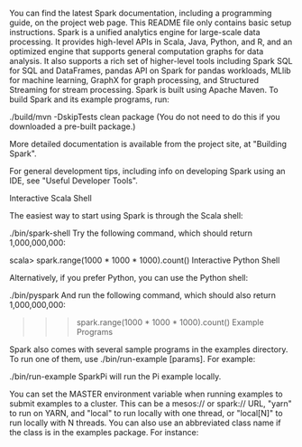 You can find the latest Spark documentation, including a programming guide, on the project web page. This README file only contains basic setup instructions.
Spark is a unified analytics engine for large-scale data processing. It provides high-level APIs in Scala, Java, Python, and R, and an optimized engine that supports general computation graphs for data analysis. It also supports a rich set of higher-level tools including Spark SQL for SQL and DataFrames, pandas API on Spark for pandas workloads, MLlib for machine learning, GraphX for graph processing, and Structured Streaming for stream processing.
Spark is built using Apache Maven. To build Spark and its example programs, run:

./build/mvn -DskipTests clean package
(You do not need to do this if you downloaded a pre-built package.)

More detailed documentation is available from the project site, at "Building Spark".

For general development tips, including info on developing Spark using an IDE, see "Useful Developer Tools".

Interactive Scala Shell

The easiest way to start using Spark is through the Scala shell:

./bin/spark-shell
Try the following command, which should return 1,000,000,000:

scala> spark.range(1000 * 1000 * 1000).count()
Interactive Python Shell

Alternatively, if you prefer Python, you can use the Python shell:

./bin/pyspark
And run the following command, which should also return 1,000,000,000:

>>> spark.range(1000 * 1000 * 1000).count()
Example Programs

Spark also comes with several sample programs in the examples directory. To run one of them, use ./bin/run-example <class> [params]. For example:

./bin/run-example SparkPi
will run the Pi example locally.

You can set the MASTER environment variable when running examples to submit examples to a cluster. This can be a mesos:// or spark:// URL, "yarn" to run on YARN, and "local" to run locally with one thread, or "local[N]" to run locally with N threads. You can also use an abbreviated class name if the class is in the examples package. For instance:

